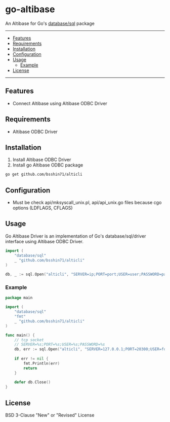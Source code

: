 # go-altibase
An Altibase for Go's [database/sql](https://golang.org/pkg/database/sql/) package

---------------------------------------
  * [Features](#features)
  * [Requirements](#requirements)
  * [Installation](#installation)
  * [Configuration](#configuration)
  * [Usage](#usage)
    * [Example](#example)
  * [License](#license)

---------------------------------------

## Features
  * Connect Altibase using Altibase ODBC Driver

## Requirements
  * Altibase ODBC Driver

## Installation
1. Install Altibase ODBC Driver
2. Install go Altibase ODBC package
```bash
go get github.com/bsshin71/alticli
```

## Configuration
  * Must be check api/mksyscall_unix.pl, api/api_unix.go files because cgo options (LDFLAGS, CFLAGS)

## Usage
Go Altibase Driver is an implementation of Go's database/sql/driver interface using Altibase ODBC Driver.

```go
import (
    "database/sql"
    _ "github.com/bsshin71/alticli"
)
    
db, _ := sql.Open("alticli", "SERVER=ip;PORT=port;USER=user;PASSWORD=passwd")
```

### Example
```go
package main

import (
    "database/sql"
    "fmt"
    _ "github.com/bsshin71/alticli"
)

func main() {
    // tcp socket
    // SERVER=%s;PORT=%s;USER=%s;PASSWORD=%s
    db, err := sql.Open("alticli", "SERVER=127.0.0.1;PORT=20300;USER=foo;PASSWORD=bar")
    
    if err != nil {
        fmt.Println(err)
        return
    }
    
    defer db.Close()
}
```

## License
BSD 3-Clause "New" or "Revised" License
